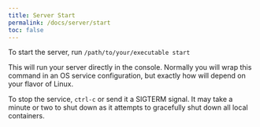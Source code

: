 ```yaml
---
title: Server Start
permalink: /docs/server/start
toc: false
---
```


To start the server, run `/path/to/your/executable start`

This will run your server directly in the console. 
Normally you will wrap this command in an OS service configuration, but exactly how will depend on your flavor of Linux.  

To stop the service, `ctrl-c` or send it a SIGTERM signal. 
It may take a minute or two to shut down as it attempts to gracefully shut down all local containers.  
